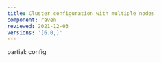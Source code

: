 ```yaml
---
title: Cluster configuration with multiple nodes
component: raven
reviewed: 2021-12-03
versions: '[6.0,)'
---
```


partial: config

